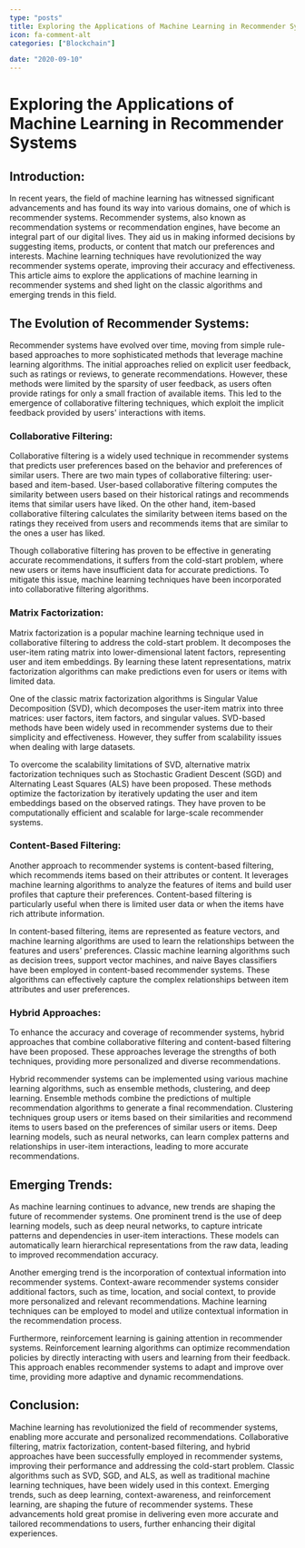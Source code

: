 ```yaml
---
type: "posts"
title: Exploring the Applications of Machine Learning in Recommender Systems
icon: fa-comment-alt
categories: ["Blockchain"]

date: "2020-09-10"
---
```




# Exploring the Applications of Machine Learning in Recommender Systems

## Introduction:

In recent years, the field of machine learning has witnessed significant advancements and has found its way into various domains, one of which is recommender systems. Recommender systems, also known as recommendation systems or recommendation engines, have become an integral part of our digital lives. They aid us in making informed decisions by suggesting items, products, or content that match our preferences and interests. Machine learning techniques have revolutionized the way recommender systems operate, improving their accuracy and effectiveness. This article aims to explore the applications of machine learning in recommender systems and shed light on the classic algorithms and emerging trends in this field.

## The Evolution of Recommender Systems:

Recommender systems have evolved over time, moving from simple rule-based approaches to more sophisticated methods that leverage machine learning algorithms. The initial approaches relied on explicit user feedback, such as ratings or reviews, to generate recommendations. However, these methods were limited by the sparsity of user feedback, as users often provide ratings for only a small fraction of available items. This led to the emergence of collaborative filtering techniques, which exploit the implicit feedback provided by users' interactions with items.

### Collaborative Filtering:

Collaborative filtering is a widely used technique in recommender systems that predicts user preferences based on the behavior and preferences of similar users. There are two main types of collaborative filtering: user-based and item-based. User-based collaborative filtering computes the similarity between users based on their historical ratings and recommends items that similar users have liked. On the other hand, item-based collaborative filtering calculates the similarity between items based on the ratings they received from users and recommends items that are similar to the ones a user has liked.

Though collaborative filtering has proven to be effective in generating accurate recommendations, it suffers from the cold-start problem, where new users or items have insufficient data for accurate predictions. To mitigate this issue, machine learning techniques have been incorporated into collaborative filtering algorithms.

### Matrix Factorization:

Matrix factorization is a popular machine learning technique used in collaborative filtering to address the cold-start problem. It decomposes the user-item rating matrix into lower-dimensional latent factors, representing user and item embeddings. By learning these latent representations, matrix factorization algorithms can make predictions even for users or items with limited data.

One of the classic matrix factorization algorithms is Singular Value Decomposition (SVD), which decomposes the user-item matrix into three matrices: user factors, item factors, and singular values. SVD-based methods have been widely used in recommender systems due to their simplicity and effectiveness. However, they suffer from scalability issues when dealing with large datasets.

To overcome the scalability limitations of SVD, alternative matrix factorization techniques such as Stochastic Gradient Descent (SGD) and Alternating Least Squares (ALS) have been proposed. These methods optimize the factorization by iteratively updating the user and item embeddings based on the observed ratings. They have proven to be computationally efficient and scalable for large-scale recommender systems.

### Content-Based Filtering:

Another approach to recommender systems is content-based filtering, which recommends items based on their attributes or content. It leverages machine learning algorithms to analyze the features of items and build user profiles that capture their preferences. Content-based filtering is particularly useful when there is limited user data or when the items have rich attribute information.

In content-based filtering, items are represented as feature vectors, and machine learning algorithms are used to learn the relationships between the features and users' preferences. Classic machine learning algorithms such as decision trees, support vector machines, and naive Bayes classifiers have been employed in content-based recommender systems. These algorithms can effectively capture the complex relationships between item attributes and user preferences.

### Hybrid Approaches:

To enhance the accuracy and coverage of recommender systems, hybrid approaches that combine collaborative filtering and content-based filtering have been proposed. These approaches leverage the strengths of both techniques, providing more personalized and diverse recommendations.

Hybrid recommender systems can be implemented using various machine learning algorithms, such as ensemble methods, clustering, and deep learning. Ensemble methods combine the predictions of multiple recommendation algorithms to generate a final recommendation. Clustering techniques group users or items based on their similarities and recommend items to users based on the preferences of similar users or items. Deep learning models, such as neural networks, can learn complex patterns and relationships in user-item interactions, leading to more accurate recommendations.

## Emerging Trends:

As machine learning continues to advance, new trends are shaping the future of recommender systems. One prominent trend is the use of deep learning models, such as deep neural networks, to capture intricate patterns and dependencies in user-item interactions. These models can automatically learn hierarchical representations from the raw data, leading to improved recommendation accuracy.

Another emerging trend is the incorporation of contextual information into recommender systems. Context-aware recommender systems consider additional factors, such as time, location, and social context, to provide more personalized and relevant recommendations. Machine learning techniques can be employed to model and utilize contextual information in the recommendation process.

Furthermore, reinforcement learning is gaining attention in recommender systems. Reinforcement learning algorithms can optimize recommendation policies by directly interacting with users and learning from their feedback. This approach enables recommender systems to adapt and improve over time, providing more adaptive and dynamic recommendations.

## Conclusion:

Machine learning has revolutionized the field of recommender systems, enabling more accurate and personalized recommendations. Collaborative filtering, matrix factorization, content-based filtering, and hybrid approaches have been successfully employed in recommender systems, improving their performance and addressing the cold-start problem. Classic algorithms such as SVD, SGD, and ALS, as well as traditional machine learning techniques, have been widely used in this context. Emerging trends, such as deep learning, context-awareness, and reinforcement learning, are shaping the future of recommender systems. These advancements hold great promise in delivering even more accurate and tailored recommendations to users, further enhancing their digital experiences.